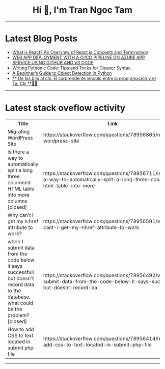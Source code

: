 <h1 align="center">Hi 👋, I'm Tran Ngoc Tam</h1>

---

# Latest Blog Posts 
<!-- BLOG-POST-LIST:START -->
- [What is React? An Overview of React.js Concepts and Terminology](https://dev.to/ritu03/what-is-react-an-overview-of-reactjs-concepts-and-terminology-2136)
- [WEB APP DEPLOYMENT WITH A CI/CD PIPELINE ON AZURE APP SERVICE USING GITHUB AND VS CODE](https://dev.to/presh1/web-app-deployment-with-a-cicd-pipeline-on-azure-app-service-using-github-and-vs-code-2nkf)
- [Writing Pythonic Code: Tips and Tricks for Cleaner Syntax.](https://dev.to/balrajola/writing-pythonic-code-tips-and-tricks-for-cleaner-syntax-3d1p)
- [A Beginner’s Guide to Object Detection in Python](https://dev.to/abhinowww/a-beginners-guide-to-object-detection-in-python-5ahp)
- [** De los bits al chi: El sorprendente vínculo entre la programación y el Tai Chi **👩‍💻](https://dev.to/orlidev/-de-los-bits-al-chi-el-sorprendente-vinculo-entre-la-programacion-y-el-tai-chi--34aa)
<!-- BLOG-POST-LIST:END -->

---

# Latest stack oveflow activity
<table>
  <tr><th>Title</th><th>Link</th></tr>
  <!-- STACKOVERFLOW:START --><tr><td>Migrating WordPress Site</td><td>https://stackoverflow.com/questions/78956865/migrating-wordpress-site</td></tr><tr><td>Is there a way to automatically split a long three columned HTML table into more columns [closed]</td><td>https://stackoverflow.com/questions/78956711/is-there-a-way-to-automatically-split-a-long-three-columned-html-table-into-more</td></tr><tr><td>Why can&#39;t I get my n:href attribute to work?</td><td>https://stackoverflow.com/questions/78956591/why-cant-i-get-my-nhref-attribute-to-work</td></tr><tr><td>when I submit data from the code below it says successfull but doesn&#39;t record data to the database. what could be the problem? [closed]</td><td>https://stackoverflow.com/questions/78956492/when-i-submit-data-from-the-code-below-it-says-successfull-but-doesnt-record-da</td></tr><tr><td>How to add CSS to text located in submit.php file</td><td>https://stackoverflow.com/questions/78956414/how-to-add-css-to-text-located-in-submit-php-file</td></tr><!-- STACKOVERFLOW:END -->
</table>

---


